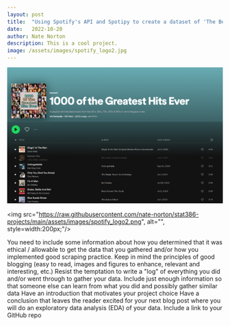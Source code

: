 ```yaml
---
layout: post
title:  "Using Spotify's API and Spotipy to create a dataset of 'The Best Songs of All Time'"
date:   2022-10-20
author: Nate Norton
description: This is a cool project.
image: /assets/images/spotify_logo2.jpg
---
```



![Figure](https://raw.githubusercontent.com/nate-norton/stat386-projects/main/assets/images/spotify_capture2.png)

<img src="https://raw.githubusercontent.com/nate-norton/stat386-projects/main/assets/images/spotify_logo2.png", alt="", style=width:200px;"/>

You need to include some information about how you determined that it was ethical / allowable to get the data that you gathered and/or how you implemented good scraping practice.
Keep in mind the principles of good blogging (easy to read, images and figures to enhance, relevant and interesting, etc.)
Resist the temptation to write a "log" of everything you did and/or went through to gather your data.  Include just enough information so that someone else can learn from what you did and possibly gather similar data
Have an introduction that motivates your project choice
Have a conclusion that leaves the reader excited for your next blog post where you will do an exploratory data analysis (EDA) of your data.
Include a link to your GitHub repo
